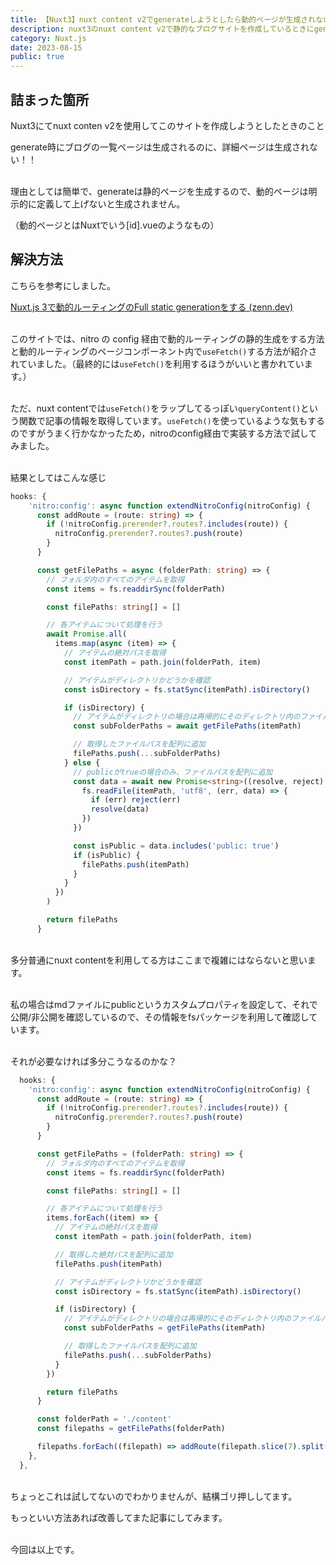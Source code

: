 ```yaml
---
title: 【Nuxt3】nuxt content v2でgenerateしようとしたら動的ページが生成されない！？
description: nuxt3のnuxt content v2で静的なブログサイトを作成しているときにgenerateしても動的ページが生成されないことに詰まり、調べていてもうまくいっている記事を見かけなかったので、僕なりに解決した方法をまとめてみました。
category: Nuxt.js
date: 2023-08-15
public: true
---
```


## 詰まった箇所

Nuxt3にてnuxt conten v2を使用してこのサイトを作成しようとしたときのこと

generate時にブログの一覧ページは生成されるのに、詳細ページは生成されない！！

\
理由としては簡単で、generateは静的ページを生成するので、動的ページは明示的に定義して上げないと生成されません。

（動的ページとはNuxtでいう\[id\].vueのようなもの）

## 解決方法

こちらを参考にしました。

[Nuxt.js 3で動的ルーティングのFull static generationをする (zenn.dev)](https://zenn.dev/kon_karin/articles/0e514dea329044)

\
このサイトでは、nitro の config 経由で動的ルーティングの静的生成をする方法と動的ルーティングのページコンポーネント内で`useFetch()`する方法が紹介されていました。（最終的には`useFetch()`を利用するほうがいいと書かれています。）

\
ただ、nuxt contentでは`useFetch()`をラップしてるっぽい`queryContent()`という関数で記事の情報を取得しています。`useFetch()`を使っているような気もするのですがうまく行かなかったため，nitroのconfig経由で実装する方法で試してみました。

\
結果としてはこんな感じ

```typescript
hooks: {
    'nitro:config': async function extendNitroConfig(nitroConfig) {
      const addRoute = (route: string) => {
        if (!nitroConfig.prerender?.routes?.includes(route)) {
          nitroConfig.prerender?.routes?.push(route)
        }
      }

      const getFilePaths = async (folderPath: string) => {
        // フォルダ内のすべてのアイテムを取得
        const items = fs.readdirSync(folderPath)

        const filePaths: string[] = []

        // 各アイテムについて処理を行う
        await Promise.all(
          items.map(async (item) => {
            // アイテムの絶対パスを取得
            const itemPath = path.join(folderPath, item)

            // アイテムがディレクトリかどうかを確認
            const isDirectory = fs.statSync(itemPath).isDirectory()

            if (isDirectory) {
              // アイテムがディレクトリの場合は再帰的にそのディレクトリ内のファイルパスを取得
              const subFolderPaths = await getFilePaths(itemPath)

              // 取得したファイルパスを配列に追加
              filePaths.push(...subFolderPaths)
            } else {
              // publicがtrueの場合のみ、ファイルパスを配列に追加
              const data = await new Promise<string>((resolve, reject) => {
                fs.readFile(itemPath, 'utf8', (err, data) => {
                  if (err) reject(err)
                  resolve(data)
                })
              })

              const isPublic = data.includes('public: true')
              if (isPublic) {
                filePaths.push(itemPath)
              }
            }
          })
        )

        return filePaths
      }
```

\
多分普通にnuxt contentを利用してる方はここまで複雑にはならないと思います。

\
私の場合はmdファイルにpublicというカスタムプロパティを設定して、それで公開/非公開を確認しているので、その情報をfsパッケージを利用して確認しています。

\
それが必要なければ多分こうなるのかな？

```typescript
  hooks: {
    'nitro:config': async function extendNitroConfig(nitroConfig) {
      const addRoute = (route: string) => {
        if (!nitroConfig.prerender?.routes?.includes(route)) {
          nitroConfig.prerender?.routes?.push(route)
        }
      }

      const getFilePaths = (folderPath: string) => {
        // フォルダ内のすべてのアイテムを取得
        const items = fs.readdirSync(folderPath)

        const filePaths: string[] = []

        // 各アイテムについて処理を行う
        items.forEach((item) => {
          // アイテムの絶対パスを取得
          const itemPath = path.join(folderPath, item)

          // 取得した絶対パスを配列に追加
          filePaths.push(itemPath)

          // アイテムがディレクトリかどうかを確認
          const isDirectory = fs.statSync(itemPath).isDirectory()

          if (isDirectory) {
            // アイテムがディレクトリの場合は再帰的にそのディレクトリ内のファイルパスを取得
            const subFolderPaths = getFilePaths(itemPath)

            // 取得したファイルパスを配列に追加
            filePaths.push(...subFolderPaths)
          }
        })

        return filePaths
      }

      const folderPath = './content'
      const filepaths = getFilePaths(folderPath)

      filepaths.forEach((filepath) => addRoute(filepath.slice(7).split('.')[0]))
    },
  },
```

\
ちょっとこれは試してないのでわかりませんが、結構ゴリ押ししてます。

もっといい方法あれば改善してまた記事にしてみます。

\
今回は以上です。
